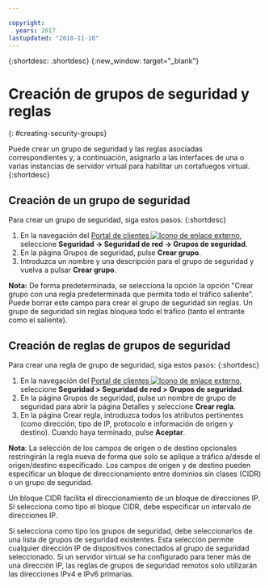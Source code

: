 ```yaml
---

copyright:
  years: 2017
lastupdated: "2018-11-10"
---
```


{:shortdesc: .shortdesc}
{:new_window: target="_blank"}


# Creación de grupos de seguridad y reglas
{: #creating-security-groups}

Puede crear un grupo de seguridad y las reglas asociadas correspondientes y, a continuación, asignarlo a las interfaces de una o varias instancias de servidor virtual para habilitar un cortafuegos virtual.
{:shortdesc}

## Creación de un grupo de seguridad

Para crear un grupo de seguridad, siga estos pasos:
{:shortdesc}
 
1. En la navegación del [Portal de clientes ![Icono de enlace externo](../../icons/launch-glyph.svg "Icono de enlace externo")](https://control.softlayer.com/), seleccione **Seguridad -> Seguridad de red -> Grupos de seguridad**.
2. En la página Grupos de seguridad, pulse **Crear grupo**.
3. Introduzca un nombre y una descripción para el grupo de seguridad y vuelva a pulsar **Crear grupo**.

**Nota:** De forma predeterminada, se selecciona la opción la opción "Crear grupo con una regla predeterminada que permita todo el tráfico saliente". Puede borrar este campo para crear el grupo de seguridad sin reglas. Un grupo de seguridad sin reglas bloquea todo el tráfico (tanto el entrante como el saliente).

## Creación de reglas de grupos de seguridad

Para crear una regla de grupo de seguridad, siga estos pasos:
{:shortdesc}

1. En la navegación del [Portal de clientes ![Icono de enlace externo](../../icons/launch-glyph.svg "Icono de enlace externo")](https://control.softlayer.com/), seleccione **Seguridad > Seguridad de red > Grupos de seguridad**.
2. En la página Grupos de seguridad, pulse un nombre de grupo de seguridad para abrir la página Detalles y seleccione **Crear regla**.
3. En la página Crear regla, introduzca todos los atributos pertinentes (como dirección, tipo de IP, protocolo e información de origen y destino). Cuando haya terminado, pulse **Aceptar**.

**Nota**: La selección de los campos de origen o de destino opcionales restringirán la regla nueva de forma que solo se aplique a tráfico a/desde el origen/destino especificado.  Los campos de origen y de destino pueden especificar un bloque de direccionamiento entre dominios sin clases (CIDR) o un grupo de seguridad. 

Un bloque CIDR facilita el direccionamiento de un bloque de direcciones IP.  Si selecciona como tipo el bloque CIDR, debe especificar un intervalo de direcciones IP. 

Si selecciona como tipo los grupos de seguridad, debe seleccionarlos de una lista de grupos de seguridad existentes. Esta selección permite cualquier dirección IP de dispositivos conectados al grupo de seguridad seleccionado. Si un servidor virtual se ha configurado para tener más de una dirección IP, las reglas de grupos de seguridad remotos solo utilizarán las direcciones IPv4 e IPv6 primarias.
